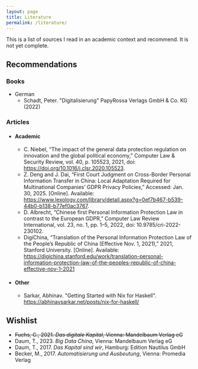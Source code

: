 ```yaml
---
layout: page
title: Literature
permalink: /literature/
---
```

This is a list of sources I read in an academic context and recommend. It is not yet complete.

<h2>Recommendations</h2>
<h3>Books</h3>
<ul>
  <li>German
    <ul>
       <li>Schadt, Peter. "Digitalisierung" PapyRossa Verlags GmbH & Co. KG (2022)</li>
    </ul>
  </li>
</ul>

<h3>Articles</h3>
<ul>
  <li>
    <h4>Academic</h4>
<ul>
  <li>C. Niebel, “The impact of the general data protection regulation on innovation and the global political economy,” Computer Law & Security Review, vol. 40, p. 105523, 2021, doi: <a href="https://doi.org/10.1016/j.clsr.2020.105523">https://doi.org/10.1016/j.clsr.2020.105523</a>.</li>
  <li>Z. Deng and J. Dai, “First Court Judgment on Cross-Border Personal Information Transfer in China: Local Adaptation Required for Multinational Companies’ GDPR Privacy Policies,” Accessed: Jan. 30, 2025. [Online]. Available: <a href="https://www.lexology.com/library/detail.aspx?g=0ef7b467-b539-44b0-b138-b77ef0ac3767">https://www.lexology.com/library/detail.aspx?g=0ef7b467-b539-44b0-b138-b77ef0ac3767</a>.</li>
  <li>D. Albrecht, “Chinese first Personal Information Protection Law in contrast to the European GDPR,” Computer Law Review International, vol. 23, no. 1, pp. 1–5, 2022, doi: 10.9785/cri-2022-230102.</li>
  <li>DigiChina, “Translation of the Personal Information Protection Law of the People’s Republic of China (Effective Nov. 1, 2021),” 2021, Stanford University. [Online]. Available: <a href="https://digichina.stanford.edu/work/translation-personal-information-protection-law-of-the-peoples-republic-of-china-effective-nov-1-2021">https://digichina.stanford.edu/work/translation-personal-information-protection-law-of-the-peoples-republic-of-china-effective-nov-1-2021</a></li>
</ul>

  </li>
  <li>
  <h4>Other</h4>
  <ul>
    <li>Sarkar, Abhinav. "Getting Started with Nix for Haskell". <a href="https://abhinavsarkar.net/posts/nix-for-haskell/">https://abhinavsarkar.net/posts/nix-for-haskell/</a></li>
  </ul>
</li>
</ul>


<h2>Wishlist</h2>
<ul>
  <li><strike>Fuchs, C., 2021. <i>Das digitale Kapital</i>, Vienna: Mandelbaum Verlag eG</strike></li>
  <li>Daum, T., 2023. <i>Big Data China</i>, Vienna: Mandelbaum Verlag eG</li>
  <li>Daum, T., 2017. <i>Das Kapital sind wir</i>, Hamburg: Edition Nautilus GmbH</li>
  <li>Becker, M., 2017. <i>Automatisierung und Ausbeutung</i>, Vienna: Promedia Verlag</li>
</ul>
